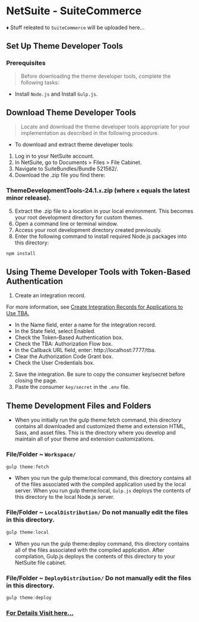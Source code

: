 # NetSuite - SuiteCommerce
♦ Stuff releated to `SuiteCommerce` will be uploaded here...

## Set Up Theme Developer Tools
### Prerequisites
> Before downloading the theme developer tools, complete the following tasks:
* Install `Node.js` and Install `Gulp.js`.
## Download Theme Developer Tools
> Locate and download the theme developer tools appropriate for your implementation as described in the following procedure.

* To download and extract theme developer tools:
1. Log in to your NetSuite account.
2. In NetSuite, go to Documents > Files > File Cabinet.
3. Navigate to SuiteBundles/Bundle 521562/.
4. Download the .zip file you find there:
### ThemeDevelopmentTools-24.1.`x`.zip (where `x` equals the latest minor release).
5. Extract the .zip file to a location in your local environment. This becomes your root development directory for custom themes.
6. Open a command line or terminal window.
7. Access your root development directory created previously.
8. Enter the following command to install required Node.js packages into this directory:
```php
npm install
```
## Using Theme Developer Tools with Token-Based Authentication
1. Create an integration record.

For more information, see [Create Integration Records for Applications to Use TBA.](https://docs.oracle.com/en/cloud/saas/netsuite/ns-online-help/bridgehead_4249032125.html)

* In the Name field, enter a name for the integration record.
* In the State field, select Enabled.
* Check the Token-Based Authentication box.
* Check the TBA: Authorization Flow box.
* In the Callback URL field, enter: http://localhost:7777/tba.
* Clear the Authorization Code Grant box.
* Check the User Credentials box.
2. Save the integration. Be sure to copy the consumer key/secret before closing the page.
3. Paste the consumer `key/secret` in the `.env` file.

## Theme Development Files and Folders
* When you initially run the gulp theme:fetch command, this directory contains all downloaded and customized theme and extension HTML, Sass, and asset files. This is the directory where you develop and maintain all of your theme and extension customizations.
### File/Folder ~  `Workspace/`
```javascript
gulp theme:fetch
```
* When you run the gulp theme:local command, this directory contains all of the files associated with the compiled application used by the local server. When you run gulp theme:local, `Gulp.js` deploys the contents of this directory to the local Node.js server.
### File/Folder ~ `LocalDistribution/` Do not manually edit the files in this directory.
```javascript
gulp theme:local
```
* When you run the gulp theme:deploy command, this directory contains all of the files associated with the compiled application. After compilation, Gulp.js deploys the contents of this directory to your NetSuite file cabinet.
### File/Folder ~ `DeployDistribution/` Do not manually edit the files in this directory.
```javascript
gulp theme:deploy
```
### [For Details Visit here...](https://docs.oracle.com/en/cloud/saas/netsuite/ns-online-help/section_1497018780.html#subsect_1510180046)